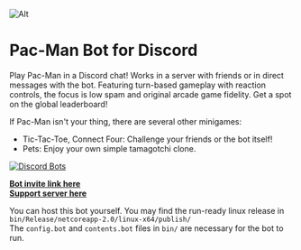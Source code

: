 ![Alt](https://raw.githubusercontent.com/Samrux/Pac-Man-Bot/master/bin/Icon.ico)

# Pac-Man Bot for Discord
Play Pac-Man in a Discord chat! Works in a server with friends or in direct messages with the bot. Featuring turn-based gameplay with reaction controls, the focus is low spam and original arcade game fidelity. Get a spot on the global leaderboard!

If Pac-Man isn't your thing, there are several other minigames:
* Tic-Tac-Toe, Connect Four: Challenge your friends or the bot itself!
* Pets: Enjoy your own simple tamagotchi clone.

[![Discord Bots](https://discordbots.org/api/widget/398127484983443468.svg)](https://discordbots.org/bot/398127484983443468)  

[**Bot invite link here**](http://bit.ly/pacman-bot)  
[**Support server here**](https://discord.gg/hGHnfda)

You can host this bot yourself. You may find the run-ready linux release in `bin/Release/netcoreapp-2.0/linux-x64/publish/`  
The `config.bot` and `contents.bot` files in `bin/` are necessary for the bot to run.
